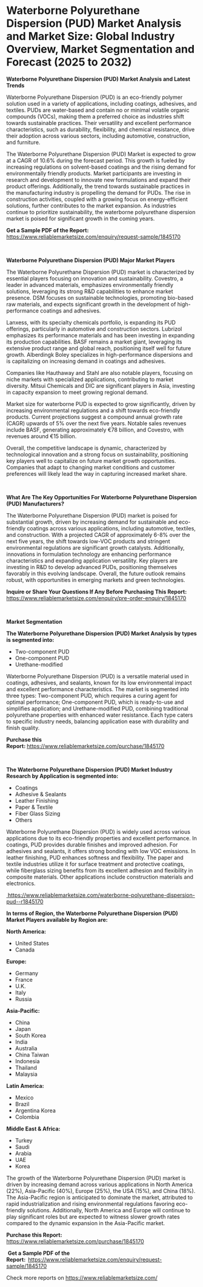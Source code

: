 <p><h1>Waterborne Polyurethane Dispersion (PUD) Market Analysis and Market Size: Global Industry Overview, Market Segmentation and Forecast (2025 to 2032)</h1></p><p><strong>Waterborne Polyurethane Dispersion (PUD) Market Analysis and Latest Trends</strong></p>
<p><p>Waterborne Polyurethane Dispersion (PUD) is an eco-friendly polymer solution used in a variety of applications, including coatings, adhesives, and textiles. PUDs are water-based and contain no or minimal volatile organic compounds (VOCs), making them a preferred choice as industries shift towards sustainable practices. Their versatility and excellent performance characteristics, such as durability, flexibility, and chemical resistance, drive their adoption across various sectors, including automotive, construction, and furniture.</p><p>The Waterborne Polyurethane Dispersion (PUD) Market is expected to grow at a CAGR of 10.6% during the forecast period. This growth is fueled by increasing regulations on solvent-based coatings and the rising demand for environmentally friendly products. Market participants are investing in research and development to innovate new formulations and expand their product offerings. Additionally, the trend towards sustainable practices in the manufacturing industry is propelling the demand for PUDs. The rise in construction activities, coupled with a growing focus on energy-efficient solutions, further contributes to the market expansion. As industries continue to prioritize sustainability, the waterborne polyurethane dispersion market is poised for significant growth in the coming years.</p></p>
<p><strong>Get a Sample PDF of the Report:&nbsp;</strong> <a href="https://www.reliablemarketsize.com/enquiry/request-sample/1845170?utm_campaign=3348&utm_medium=2&utm_source=Github&utm_content=ia&utm_term=03042025&utm_id=waterborne-polyurethane-dispersion-pud">https://www.reliablemarketsize.com/enquiry/request-sample/1845170</a></p>
<p>&nbsp;</p>
<p><strong>Waterborne Polyurethane Dispersion (PUD) Major Market Players</strong></p>
<p><p>The Waterborne Polyurethane Dispersion (PUD) market is characterized by essential players focusing on innovation and sustainability. Covestro, a leader in advanced materials, emphasizes environmentally friendly solutions, leveraging its strong R&D capabilities to enhance market presence. DSM focuses on sustainable technologies, promoting bio-based raw materials, and expects significant growth in the development of high-performance coatings and adhesives.</p><p>Lanxess, with its specialty chemicals portfolio, is expanding its PUD offerings, particularly in automotive and construction sectors. Lubrizol emphasizes its performance materials and has been investing in expanding its production capabilities. BASF remains a market giant, leveraging its extensive product range and global reach, positioning itself well for future growth. Alberdingk Boley specializes in high-performance dispersions and is capitalizing on increasing demand in coatings and adhesives.</p><p>Companies like Hauthaway and Stahl are also notable players, focusing on niche markets with specialized applications, contributing to market diversity. Mitsui Chemicals and DIC are significant players in Asia, investing in capacity expansion to meet growing regional demand.</p><p>Market size for waterborne PUD is expected to grow significantly, driven by increasing environmental regulations and a shift towards eco-friendly products. Current projections suggest a compound annual growth rate (CAGR) upwards of 5% over the next five years. Notable sales revenues include BASF, generating approximately €78 billion, and Covestro, with revenues around €15 billion.</p><p>Overall, the competitive landscape is dynamic, characterized by technological innovation and a strong focus on sustainability, positioning key players well to capitalize on future market growth opportunities. Companies that adapt to changing market conditions and customer preferences will likely lead the way in capturing increased market share.</p></p>
<p>&nbsp;</p>
<p><strong>What Are The Key Opportunities For Waterborne Polyurethane Dispersion (PUD) Manufacturers?</strong></p>
<p><p>The Waterborne Polyurethane Dispersion (PUD) market is poised for substantial growth, driven by increasing demand for sustainable and eco-friendly coatings across various applications, including automotive, textiles, and construction. With a projected CAGR of approximately 6-8% over the next five years, the shift towards low-VOC products and stringent environmental regulations are significant growth catalysts. Additionally, innovations in formulation technology are enhancing performance characteristics and expanding application versatility. Key players are investing in R&D to develop advanced PUDs, positioning themselves favorably in this evolving landscape. Overall, the future outlook remains robust, with opportunities in emerging markets and green technologies.</p></p>
<p><strong>Inquire or Share Your Questions If Any Before Purchasing This Report:</strong> <a href="https://www.reliablemarketsize.com/enquiry/pre-order-enquiry/1845170?utm_campaign=3348&utm_medium=2&utm_source=Github&utm_content=ia&utm_term=03042025&utm_id=waterborne-polyurethane-dispersion-pud">https://www.reliablemarketsize.com/enquiry/pre-order-enquiry/1845170</a></p>
<p>&nbsp;</p>
<p><strong>Market Segmentation</strong></p>
<p><strong>The Waterborne Polyurethane Dispersion (PUD) Market Analysis by types is segmented into:</strong></p>
<p><ul><li>Two-component PUD</li><li>One-component PUD</li><li>Urethane-modified</li></ul></p>
<p><p>Waterborne Polyurethane Dispersion (PUD) is a versatile material used in coatings, adhesives, and sealants, known for its low environmental impact and excellent performance characteristics. The market is segmented into three types: Two-component PUD, which requires a curing agent for optimal performance; One-component PUD, which is ready-to-use and simplifies application; and Urethane-modified PUD, combining traditional polyurethane properties with enhanced water resistance. Each type caters to specific industry needs, balancing application ease with durability and finish quality.</p></p>
<p><strong>Purchase this Report:&nbsp;</strong><a href="https://www.reliablemarketsize.com/purchase/1845170?utm_campaign=3348&utm_medium=2&utm_source=Github&utm_content=ia&utm_term=03042025&utm_id=waterborne-polyurethane-dispersion-pud">https://www.reliablemarketsize.com/purchase/1845170</a></p>
<p>&nbsp;</p>
<p><strong>The Waterborne Polyurethane Dispersion (PUD) Market Industry Research by Application is segmented into:</strong></p>
<p><ul><li>Coatings</li><li>Adhesive & Sealants</li><li>Leather Finishing</li><li>Paper & Textile</li><li>Fiber Glass Sizing</li><li>Others</li></ul></p>
<p><p>Waterborne Polyurethane Dispersion (PUD) is widely used across various applications due to its eco-friendly properties and excellent performance. In coatings, PUD provides durable finishes and improved adhesion. For adhesives and sealants, it offers strong bonding with low VOC emissions. In leather finishing, PUD enhances softness and flexibility. The paper and textile industries utilize it for surface treatment and protective coatings, while fiberglass sizing benefits from its excellent adhesion and flexibility in composite materials. Other applications include construction materials and electronics.</p></p>
<p><a href="https://www.reliablemarketsize.com/waterborne-polyurethane-dispersion-pud--r1845170?utm_campaign=3348&utm_medium=2&utm_source=Github&utm_content=ia&utm_term=03042025&utm_id=waterborne-polyurethane-dispersion-pud">&nbsp;https://www.reliablemarketsize.com/waterborne-polyurethane-dispersion-pud--r1845170</a></p>
<p><strong>In terms of Region, the Waterborne Polyurethane Dispersion (PUD) Market Players available by Region are:</strong></p>
<p>
    <p> <strong> North America: </strong>
        <ul>
            <li>United States</li>
            <li>Canada</li>
        </ul>
        </p> 
    <p> <strong> Europe: </strong>
        <ul>
            <li>Germany</li>
            <li>France</li>
            <li>U.K.</li>
            <li>Italy</li>
            <li>Russia</li>
        </ul>
        </p> 
    <p> <strong> Asia-Pacific: </strong>
        <ul>
            <li>China</li>
            <li>Japan</li>
            <li>South Korea</li>
            <li>India</li>
            <li>Australia</li>
            <li>China Taiwan</li>
            <li>Indonesia</li>
            <li>Thailand</li>
            <li>Malaysia</li>
        </ul>
        </p> 
    <p> <strong> Latin America: </strong>
        <ul>
            <li>Mexico</li>
            <li>Brazil</li>
            <li>Argentina Korea</li>
            <li>Colombia</li>
        </ul>
        </p> 
    <p> <strong> Middle East & Africa: </strong>
        <ul>
            <li>Turkey</li>
            <li>Saudi</li>
            <li>Arabia</li>
            <li>UAE</li>
            <li>Korea</li>
        </ul>
    </p>
    </p>
<p><p>The growth of the Waterborne Polyurethane Dispersion (PUD) market is driven by increasing demand across various applications in North America (22%), Asia-Pacific (40%), Europe (25%), the USA (15%), and China (18%). The Asia-Pacific region is anticipated to dominate the market, attributed to rapid industrialization and rising environmental regulations favoring eco-friendly solutions. Additionally, North America and Europe will continue to play significant roles but are expected to witness slower growth rates compared to the dynamic expansion in the Asia-Pacific market.</p></p>
<p><strong>Purchase this Report: </strong><a href="https://www.reliablemarketsize.com/purchase/1845170?utm_campaign=3348&utm_medium=2&utm_source=Github&utm_content=ia&utm_term=03042025&utm_id=waterborne-polyurethane-dispersion-pud">https://www.reliablemarketsize.com/purchase/1845170</a></p>
<p>&nbsp;<strong>Get a Sample PDF of the Report:&nbsp;&nbsp;</strong><a href="https://www.reliablemarketsize.com/enquiry/request-sample/1845170?utm_campaign=3348&utm_medium=2&utm_source=Github&utm_content=ia&utm_term=03042025&utm_id=waterborne-polyurethane-dispersion-pud">https://www.reliablemarketsize.com/enquiry/request-sample/1845170</a></p>
<p><strong></strong></p>
<p>Check more reports on <a href="https://www.reliablemarketsize.com/?utm_campaign=3348&utm_medium=2&utm_source=Github&utm_content=ia&utm_term=03042025&utm_id=waterborne-polyurethane-dispersion-pud">https://www.reliablemarketsize.com/</a></p>